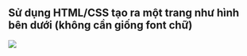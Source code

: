 ## Sử dụng HTML/CSS tạo ra một trang như hình bên dưới (không cần giống font chữ)

![](https://images01.nicepagecdn.com/page/51/80/template-preview-51801.jpg)
